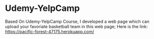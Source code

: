 # Udemy-YelpCamp
Based On Udemy-YelpCamp Course, I developed a web page which can upload your favoriate basketball team in this web page;
Here is the link:
https://pacific-forest-47175.herokuapp.com/
